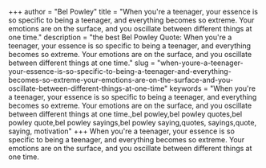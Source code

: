 +++
author = "Bel Powley"
title = "When you're a teenager, your essence is so specific to being a teenager, and everything becomes so extreme. Your emotions are on the surface, and you oscillate between different things at one time."
description = "the best Bel Powley Quote: When you're a teenager, your essence is so specific to being a teenager, and everything becomes so extreme. Your emotions are on the surface, and you oscillate between different things at one time."
slug = "when-youre-a-teenager-your-essence-is-so-specific-to-being-a-teenager-and-everything-becomes-so-extreme-your-emotions-are-on-the-surface-and-you-oscillate-between-different-things-at-one-time"
keywords = "When you're a teenager, your essence is so specific to being a teenager, and everything becomes so extreme. Your emotions are on the surface, and you oscillate between different things at one time.,bel powley,bel powley quotes,bel powley quote,bel powley sayings,bel powley saying,quotes, sayings,quote, saying, motivation"
+++
When you're a teenager, your essence is so specific to being a teenager, and everything becomes so extreme. Your emotions are on the surface, and you oscillate between different things at one time.
